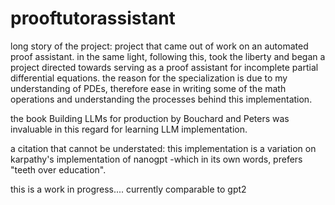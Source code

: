 # prooftutorassistant
long story of the project: project that came out of work on an automated proof assistant. in the same light, following this, took the liberty and began a project directed towards serving as a proof assistant for incomplete partial differential equations. the reason for the specialization is due to my understanding of PDEs, therefore ease in writing some of the math operations and understanding the processes behind this implementation.

the book Building LLMs for production by Bouchard and Peters was invaluable in this regard for learning LLM implementation. 

a citation that cannot be understated: this implementation is a variation on karpathy's implementation of nanogpt -which in its own words, prefers "teeth over education". 

this is a work in progress.... currently comparable to gpt2

